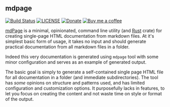 ## mdpage

[![Build Status](https://github.com/bojand/mdpage/workflows/build/badge.svg?style=flat-square)](https://github.com/bojand/mdpage/actions?workflow=build)
[![LICENSE](https://img.shields.io/github/license/bojand/mdpage.svg?style=flat-square)](LICENSE)
[![Donate](https://img.shields.io/badge/Donate-PayPal-green.svg?style=flat-square)](https://www.paypal.me/bojandj)
[![Buy me a coffee](https://img.shields.io/badge/buy%20me-a%20coffee-orange.svg?style=flat-square)](https://www.buymeacoffee.com/bojand)

[mdPage](https://github.com/bojand/mdpage) is a minimal, opinionated, command line utility (and [Rust](https://www.rust-lang.org/) crate) for creating single-page HTML documentation from markdown files. At it's simplest basic form of usage, it takes no input and should generate practical documentation from all markdown files in a folder. 

Indeed this very documentation is generated using `mdpage` tool with some minor configuration and serves as an example of generated output.

The basic goal is simply to generate a self-contained single page HTML file for all documentation in a folder (and immediate subdirectories). The tool has _some_ opinions on structure and patterns used, and has limited configuration and customization options. It purposefully lacks in features, to let you focus on creating the content and not waste time on style or format of the output.